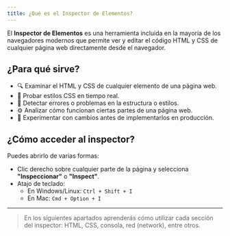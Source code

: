 ```yaml
---
title: ¿Qué es el Inspector de Elementos?
---
```


El **Inspector de Elementos** es una herramienta incluida en la mayoría de los navegadores modernos que permite ver y editar el código HTML y CSS de cualquier página web directamente desde el navegador.

## ¿Para qué sirve?

- 🔍 Examinar el HTML y CSS de cualquier elemento de una página web.
- 🎯 Probar estilos CSS en tiempo real.
- 🐛 Detectar errores o problemas en la estructura o estilos.
- ⚙️ Analizar cómo funcionan ciertas partes de una página web.
- 🧪 Experimentar con cambios antes de implementarlos en producción.

## ¿Cómo acceder al inspector?

Puedes abrirlo de varias formas:

- Clic derecho sobre cualquier parte de la página y selecciona **"Inspeccionar"** o **"Inspect"**.
- Atajo de teclado:
  - En Windows/Linux: `Ctrl + Shift + I`
  - En Mac: `Cmd + Option + I`

---

> En los siguientes apartados aprenderás cómo utilizar cada sección del inspector: HTML, CSS, consola, red (network), entre otros.
